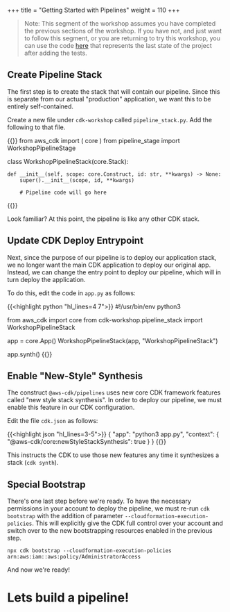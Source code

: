+++
title = "Getting Started with Pipelines"
weight = 110
+++

> Note: This segment of the workshop assumes you have completed the previous sections of the workshop. If you have not, and just want to follow this segment, or you are returning to try this workshop, you can use the code [here](https://github.com/aws-samples/aws-cdk-intro-workshop/tree/master/code/python/main-workshop) that represents the last state of the project after adding the tests.

## Create Pipeline Stack
The first step is to create the stack that will contain our pipeline.
Since this is separate from our actual "production" application, we want this to be entirely self-contained.

Create a new file under `cdk-workshop` called `pipeline_stack.py`. Add the following to that file.

{{<highlight python>}}
from aws_cdk import (
    core
)
from pipeline_stage import WorkshopPipelineStage

class WorkshopPipelineStack(core.Stack):

    def __init__(self, scope: core.Construct, id: str, **kwargs) -> None:
        super().__init__(scope, id, **kwargs)

        # Pipeline code will go here
{{</highlight>}}

Look familiar? At this point, the pipeline is like any other CDK stack.

## Update CDK Deploy Entrypoint
Next, since the purpose of our pipeline is to deploy our application stack, we no longer want the main CDK application to deploy our original app. Instead, we can change the entry point to deploy our pipeline, which will in turn deploy the application.

To do this, edit the code in `app.py` as follows:

{{<highlight python "hl_lines=4 7">}}
#!/usr/bin/env python3

from aws_cdk import core
from cdk-workshop.pipeline_stack import WorkshopPipelineStack

app = core.App()
WorkshopPipelineStack(app, "WorkshopPipelineStack")

app.synth()
{{</highlight>}}

## Enable "New-Style" Synthesis
The construct `@aws-cdk/pipelines` uses new core CDK framework features called "new style stack synthesis". In order to deploy our pipeline, we must enable this feature in our CDK configuration.

Edit the file `cdk.json` as follows:

{{<highlight json "hl_lines=3-5">}}
{
    "app": "python3 app.py",
    "context": {
        "@aws-cdk/core:newStyleStackSynthesis": true
    }
}
{{</highlight>}}

This instructs the CDK to use those new features any time it synthesizes a stack (`cdk synth`).

## Special Bootstrap
There's one last step before we're ready. To have the necessary permissions in your account to deploy the pipeline, we must re-run `cdk bootstrap` with the addition of parameter `--cloudformation-execution-policies`. This will explicitly give the CDK full control over your account and switch over to the new bootstrapping resources enabled in the previous step.

```
npx cdk bootstrap --cloudformation-execution-policies arn:aws:iam::aws:policy/AdministratorAccess
```

And now we're ready!

# Lets build a pipeline!
